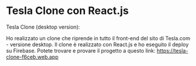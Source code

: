 # Tesla Clone con React.js

Tesla Clone (desktop version):

Ho realizzato un clone che riprende in tutto il front-end del sito di Tesla.com - versione desktop. Il clone è realizzato con React.js e ho eseguito il deploy su Firebase. Potete trovare e provare il progetto a questo link: https://tesla-clone-f6ceb.web.app
